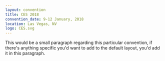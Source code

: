 ```yaml
---
layout: convention
title: CES 2018
convention_date: 9-12 January, 2018
location: Las Vegas, NV
logo: CES.svg
---
```


This would be a small paragraph regarding this particular convention, if there's anything specific you'd want to add to the default layout, you'd add it in this paragraph.
